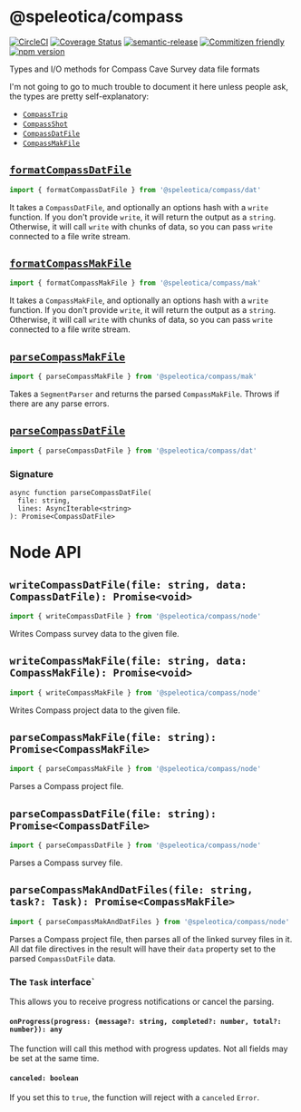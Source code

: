 # @speleotica/compass

[![CircleCI](https://circleci.com/gh/speleotica/compass.svg?style=svg)](https://circleci.com/gh/speleotica/compass)
[![Coverage Status](https://codecov.io/gh/speleotica/compass/branch/master/graph/badge.svg)](https://codecov.io/gh/speleotica/compass)
[![semantic-release](https://img.shields.io/badge/%20%20%F0%9F%93%A6%F0%9F%9A%80-semantic--release-e10079.svg)](https://github.com/semantic-release/semantic-release)
[![Commitizen friendly](https://img.shields.io/badge/commitizen-friendly-brightgreen.svg)](http://commitizen.github.io/cz-cli/)
[![npm version](https://badge.fury.io/js/%40speleotica%2Fcompass.svg)](https://badge.fury.io/js/%40speleotica%2Fcompass)

Types and I/O methods for Compass Cave Survey data file formats

I'm not going to go to much trouble to document it here unless people ask,
the types are pretty self-explanatory:

- [`CompassTrip`](/src/dat/CompassTrip.ts)
- [`CompassShot`](/src/dat/CompssShot.ts)
- [`CompassDatFile`](/src/dat/CompssDatFile.ts)
- [`CompassMakFile`](/src/mak/CompassMakFile.ts)

## [`formatCompassDatFile`](/src/dat/formatCompassDatFile.ts)

```js
import { formatCompassDatFile } from '@speleotica/compass/dat'
```

It takes a `CompassDatFile`, and optionally an options hash with a `write` function.
If you don't provide `write`, it will return the output as a `string`. Otherwise,
it will call `write` with chunks of data, so you can pass `write` connected to a
file write stream.

## [`formatCompassMakFile`](/src/mak/CompassMakFile.ts)

```js
import { formatCompassMakFile } from '@speleotica/compass/mak'
```

It takes a `CompassMakFile`, and optionally an options hash with a `write` function.
If you don't provide `write`, it will return the output as a `string`. Otherwise,
it will call `write` with chunks of data, so you can pass `write` connected to a
file write stream.

## [`parseCompassMakFile`](/src/mak/CompassMakFile.ts)

```js
import { parseCompassMakFile } from '@speleotica/compass/mak'
```

Takes a `SegmentParser` and returns the parsed `CompassMakFile`.
Throws if there are any parse errors.

## [`parseCompassDatFile`](/src/mak/CompassMakFile.ts)

```js
import { parseCompassDatFile } from '@speleotica/compass/dat'
```

### Signature

```
async function parseCompassDatFile(
  file: string,
  lines: AsyncIterable<string>
): Promise<CompassDatFile>
```

# Node API

## `writeCompassDatFile(file: string, data: CompassDatFile): Promise<void>`

```js
import { writeCompassDatFile } from '@speleotica/compass/node'
```

Writes Compass survey data to the given file.

## `writeCompassMakFile(file: string, data: CompassMakFile): Promise<void>`

```js
import { writeCompassMakFile } from '@speleotica/compass/node'
```

Writes Compass project data to the given file.

## `parseCompassMakFile(file: string): Promise<CompassMakFile>`

```js
import { parseCompassMakFile } from '@speleotica/compass/node'
```

Parses a Compass project file.

## `parseCompassDatFile(file: string): Promise<CompassDatFile>`

```js
import { parseCompassDatFile } from '@speleotica/compass/node'
```

Parses a Compass survey file.

## `parseCompassMakAndDatFiles(file: string, task?: Task): Promise<CompassMakFile>`

```js
import { parseCompassMakAndDatFiles } from '@speleotica/compass/node'
```

Parses a Compass project file, then parses all of the linked survey files in it.
All dat file directives in the result will have their `data` property set to the
parsed `CompassDatFile` data.

### The `Task` interface`

This allows you to receive progress notifications or cancel the parsing.

#### `onProgress(progress: {message?: string, completed?: number, total?: number}): any`

The function will call this method with progress updates. Not all fields may be set at the same time.

#### `canceled: boolean`

If you set this to `true`, the function will reject with a `canceled` `Error`.
